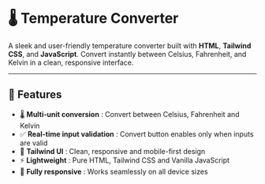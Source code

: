 # 🌡️ Temperature Converter

A sleek and user-friendly temperature converter built with **HTML**, **Tailwind CSS**, and **JavaScript**. Convert instantly between Celsius, Fahrenheit, and Kelvin in a clean, responsive interface.

---

## 🚀 Features  
- 🌡️ **Multi-unit conversion** : Convert between Celsius, Fahrenheit and Kelvin  
- ✅ **Real-time input validation** : Convert button enables only when inputs are valid  
- 🎨 **Tailwind UI** : Clean, responsive and mobile-first design  
- ⚡ **Lightweight** : Pure HTML, Tailwind CSS and Vanilla JavaScript  
- 📱 **Fully responsive** : Works seamlessly on all device sizes
